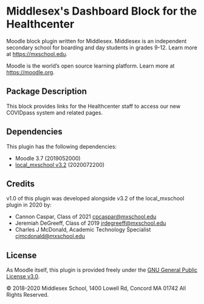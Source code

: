 # Middlesex's Dashboard Block for the Healthcenter

Moodle block plugin written for Middlesex. Middlesex is an independent secondary school for boarding and day students in grades 9-12. Learn more at <https://mxschool.edu>.

Moodle is the world’s open source learning platform. Learn more at <https://moodle.org>.

## Package Description
This block provides links for the Healthcenter staff to access our new COVIDpass system and related pages.

## Dependencies
This plugin has the following dependencies:
- Moodle 3.7 (2019052000)
- [local_mxschool v3.2](/local/mxschool/README.md) (2020072200)

## Credits
v1.0 of this plugin was developed alongside v3.2 of the local_mxschool plugin in 2020 by:
- Cannon Caspar, Class of 2021 <cpcaspar@mxschool.edu>
- Jeremiah DeGreeff, Class of 2019 <jrdegreeff@mxschool.edu>
- Charles J McDonald, Academic Technology Specialist <cjmcdonald@mxschool.edu>

## License
As Moodle itself, this plugin is provided freely under the [GNU General Public License v3.0](/COPYING.txt).

© 2018-2020 Middlesex School, 1400 Lowell Rd, Concord MA 01742 All Rights Reserved.
